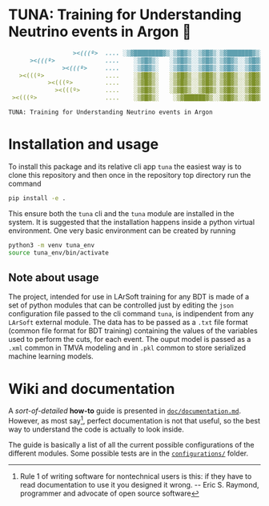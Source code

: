 # TUNA: Training for Understanding Neutrino events in Argon :fishing_pole_and_fish:

```markdown
                  ><(((º>  .... ░▒▓████████▓▒░▒▓█▓▒░░▒▓█▓▒░▒▓███████▓▒░ ░▒▓██████▓▒░
      ><(((º>              ....    ░▒▓█▓▒░   ░▒▓█▓▒░░▒▓█▓▒░▒▓█▓▒░░▒▓█▓▒░▒▓█▓▒░░▒▓█▓▒░
               ><(((º>     ....    ░▒▓█▓▒░   ░▒▓█▓▒░░▒▓█▓▒░▒▓█▓▒░░▒▓█▓▒░▒▓█▓▒░░▒▓█▓▒░
   ><(((º>                 ....    ░▒▓█▓▒░   ░▒▓█▓▒░░▒▓█▓▒░▒▓█▓▒░░▒▓█▓▒░▒▓████████▓▒░
           ><(((º>         ....    ░▒▓█▓▒░   ░▒▓█▓▒░░▒▓█▓▒░▒▓█▓▒░░▒▓█▓▒░▒▓█▓▒░░▒▓█▓▒░
             ><(((º>       ....    ░▒▓█▓▒░   ░▒▓█▓▒░░▒▓█▓▒░▒▓█▓▒░░▒▓█▓▒░▒▓█▓▒░░▒▓█▓▒░
 ><(((º>                   ....    ░▒▓█▓▒░    ░▒▓██████▓▒░░▒▓█▓▒░░▒▓█▓▒░▒▓█▓▒░░▒▓█▓▒░

TUNA: Training for Understanding Neutrino events in Argon
```

# Installation and usage

To install this package and its relative cli app `tuna` the easiest way is to clone this repository and then once in the repository top directory run the command 

```bash
pip install -e .
```
This ensure both the `tuna` cli and the `tuna` module are installed in the system. It is suggested that the installation happens inside a python virtual environment. One very basic environment can be created by running 

```bash
python3 -m venv tuna_env
source tuna_env/bin/activate
```

<!--# Installation and usage

The executable is the `tuna.run` python script. However the suggested usage is to add the alias `tuna` to the `.bashrc/zshenv` file, by running (inside the base directory of the repository)
```bash
echo alias tuna="'python3 $PWD/tuna.py'" >> ~/.bashrc
```

> For `zsh` users the command should be
> ```bash
> echo alias tuna="'python3 $PWD/tuna.py'" >> ~/.zshenv
> ```

This way the executable can be run by the `tuna` command-->

## Note about usage

The project, intended for use in LArSoft training for any  BDT is made of a set of python modules that can be controlled just by editing the `json` configuration file passed to the cli command `tuna`, is indipendent from any `LArSoft` external module. The data has to be passed as a `.txt` file format (common file format for BDT training) containing the values of the variables used to perform the cuts, for each event. The ouput model is passed as a `.xml` common in TMVA modeling and in `.pkl` common to store serialized machine learning models.

# Wiki and documentation

A _sort-of-detailed_ __how-to__ guide is presented in [`doc/documentation.md`](doc/documentation.md). However, as most say[^1], perfect documentation is not that useful, so the best way to understand the code is actually to look inside.

The guide is basically a list of all the current possible configurations of the different modules. Some possible tests are in the [`configurations/`](configurations/) folder.



[^1]: Rule 1 of writing software for nontechnical users is this: if they have to read documentation to use it you designed it wrong.   -- Eric S. Raymond, programmer and advocate of open source software
